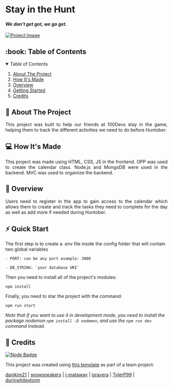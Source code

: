 # Stay in the Hunt
#### _We don't get got, we go get._

[![Project Image](https://i.postimg.cc/XV3f8CSj/githubheader.png)](#)

<!-- TABLE OF CONTENTS -->
<h2 id="table-of-contents"> :book: Table of Contents</h2>

<details open="open">
  <summary>Table of Contents</summary>
  <ol>
    <li><a href="#about-the-project"> About The Project</a></li>
    <li><a href="#how-it's-made"> How It's Made</a></li>
    <li><a href="#overview"> Overview</a></li>
    <li><a href="#getting-started"> Getting Started</a></li>
    <li><a href="#credits"> Credits</a></li>
  </ol>
</details>

<!-- ABOUT THE PROJECT -->
<h2 id="about-the-project"> 📝 About The Project</h2>

<p align="justify"> 
  This project was built to help our friends at 100Devs stay in the game, helping them to track the different activities we need to do before Huntober.
</p>

<!-- HOW IT'S MADE -->
<h2 id="how-it's-made"> 💻 How It's Made</h2>

<p align="justify"> 
  This project was made using HTML, CSS, JS in the frontend. OPP was used to create the calendar class. Node.js and MongoDB were used in the backend. MVC was used to orgainize the backend. 
</p>

<!-- OVERVIEW -->
<h2 id="overview"> 📖 Overview</h2>

<p align="justify"> 
  Users need to register in the app to gain access to the calendar which allows them to create and track the tasks they need to complete for the day as well as add more if needed during Huntober.
</p>

<!-- GETTING STARTED -->
<h2 id="getting-started"> ⚡️ Quick Start</h2>

<p>The first step is to create a .env file inside the config folder that will contain two global variables</p>
<pre><code>- PORT: can be any port example: 3000</code></pre>
<pre><code>- DB_STRING: `your database URI`</code></pre>

<p>Then you need to install all of the project's modules:</p>
<pre><code>npm install</code></pre>

<p>Finally, you need to star the project with the command:</p>
<pre><code>npm run start</code></pre>
<i>Note that if you want to use it in development mode, you need to install the package nodemon <code>npm install -D nodemon</code>, and use the <code>npm run dev</code> command instead.</i>

<!-- CREDITS -->
<h2 id="credits"> 📜 Credits</h2>

[![Node Badge](https://img.shields.io/badge/Node.js-339933?style=for-the-badge&logo=nodedotjs&logoColor=white)](https://nodejs.org/)

This project was created using <a href="https://github.com/100devs/todo-mvc-auth-local">this template</a> as part of a team project:

<a href="https://github.com/danjkim21">danjkim21</a> | <a href="https://github.com/snowsneakers">snowsneakers</a> | <a href="https://github.com/j-mataway">j-mataway</a> | <a href="https://github.com/isravera">isravera</a> | <a href="https://github.com/TylerP99">TylerP99</a> | <a href="https://github.com/durinwhitestorm">durinwhitestorm</a>
